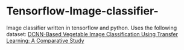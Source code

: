 # Tensorflow-Image-classifier-

Image classifier written in tensorflow and python. Uses the following dataset: [DCNN-Based Vegetable Image Classification Using Transfer Learning: A Comparative Study](https://www.researchgate.net/publication/352846889_DCNN-Based_Vegetable_Image_Classification_Using_Transfer_Learning_A_Comparative_Study)
